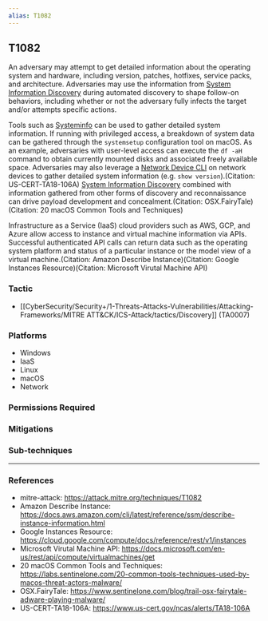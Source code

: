```yaml
---
alias: T1082
---
```


## T1082

An adversary may attempt to get detailed information about the operating system and hardware, including version, patches, hotfixes, service packs, and architecture. Adversaries may use the information from [System Information Discovery](https://attack.mitre.org/techniques/T1082) during automated discovery to shape follow-on behaviors, including whether or not the adversary fully infects the target and/or attempts specific actions.

Tools such as [Systeminfo](https://attack.mitre.org/software/S0096) can be used to gather detailed system information. If running with privileged access, a breakdown of system data can be gathered through the <code>systemsetup</code> configuration tool on macOS. As an example, adversaries with user-level access can execute the <code>df -aH</code> command to obtain currently mounted disks and associated freely available space. Adversaries may also leverage a [Network Device CLI](https://attack.mitre.org/techniques/T1059/008) on network devices to gather detailed system information (e.g. <code>show version</code>).(Citation: US-CERT-TA18-106A) [System Information Discovery](https://attack.mitre.org/techniques/T1082) combined with information gathered from other forms of discovery and reconnaissance can drive payload development and concealment.(Citation: OSX.FairyTale)(Citation: 20 macOS Common Tools and Techniques)

Infrastructure as a Service (IaaS) cloud providers such as AWS, GCP, and Azure allow access to instance and virtual machine information via APIs. Successful authenticated API calls can return data such as the operating system platform and status of a particular instance or the model view of a virtual machine.(Citation: Amazon Describe Instance)(Citation: Google Instances Resource)(Citation: Microsoft Virutal Machine API)


### Tactic
- [[CyberSecurity/Security+/1-Threats-Attacks-Vulnerabilities/Attacking-Frameworks/MITRE ATT&CK/ICS-Attack/tactics/Discovery]] (TA0007)

### Platforms
- Windows
- IaaS
- Linux
- macOS
- Network

### Permissions Required

### Mitigations

### Sub-techniques


---
### References

- mitre-attack: https://attack.mitre.org/techniques/T1082
- Amazon Describe Instance: https://docs.aws.amazon.com/cli/latest/reference/ssm/describe-instance-information.html
- Google Instances Resource: https://cloud.google.com/compute/docs/reference/rest/v1/instances
- Microsoft Virutal Machine API: https://docs.microsoft.com/en-us/rest/api/compute/virtualmachines/get
- 20 macOS Common Tools and Techniques: https://labs.sentinelone.com/20-common-tools-techniques-used-by-macos-threat-actors-malware/
- OSX.FairyTale: https://www.sentinelone.com/blog/trail-osx-fairytale-adware-playing-malware/
- US-CERT-TA18-106A: https://www.us-cert.gov/ncas/alerts/TA18-106A
